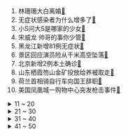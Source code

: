 1. 林珊珊大白离婚[:link:](https://s.weibo.com/weibo?q=%23林珊珊大白离婚%23&Refer=top)
2. 无症状感染者为什么增多了[:link:](https://s.weibo.com/weibo?q=%23无症状感染者为什么增多了%23&Refer=top)
3. 小S问大S是哪家的少女[:link:](https://s.weibo.com/weibo?q=%23小S问大S是哪家的少女%23&Refer=top)
4. 宋威龙 帅哥的事你少管[:link:](https://s.weibo.com/weibo?q=%23宋威龙%20帅哥的事你少管%23&Refer=top)
5. 黑龙江新增81例无症状[:link:](https://s.weibo.com/weibo?q=%23黑龙江新增81例无症状%23&Refer=top)
6. 景区回应演员险从千米高空坠落[:link:](https://s.weibo.com/weibo?q=%23景区回应演员险从千米高空坠落%23&Refer=top)
7. 北京新增2例本土确诊[:link:](https://s.weibo.com/weibo?q=%23北京新增2例本土确诊%23&Refer=top)
8. 山东栖霞笏山金矿投放给养被取走[:link:](https://s.weibo.com/weibo?q=%23山东栖霞笏山金矿投放给养被取走%23&Refer=top)
9. 荷兰首相骑自行车向国王辞职[:link:](https://s.weibo.com/weibo?q=%23荷兰首相骑自行车向国王辞职%23&Refer=top)
10. 美国凤凰城一购物中心突发枪击事件[:link:](https://s.weibo.com/weibo?q=%23美国凤凰城一购物中心突发枪击事件%23&Refer=top)
<details>
<summary>11 ~ 20</summary>

11. Hamzy被解约[:link:](https://s.weibo.com/weibo?q=%23Hamzy被解约%23&Refer=top)
12. 王俊凯画AE86为周杰伦庆生[:link:](https://s.weibo.com/weibo?q=%23王俊凯画AE86为周杰伦庆生%23&Refer=top)
13. 半藏森林发长文[:link:](https://s.weibo.com/weibo?q=%23半藏森林发长文%23&Refer=top)
14. 石家庄集中隔离点建设100小时[:link:](https://s.weibo.com/weibo?q=%23石家庄集中隔离点建设100小时%23&Refer=top)
15. 吉林新增30例本土确诊[:link:](https://s.weibo.com/weibo?q=%23吉林新增30例本土确诊%23&Refer=top)
16. 肖战微博KING[:link:](https://s.weibo.com/weibo?q=%23肖战微博KING%23&Refer=top)
17. 大S穿搭[:link:](https://s.weibo.com/weibo?q=%23大S穿搭%23&Refer=top)
18. 梅西红牌[:link:](https://s.weibo.com/weibo?q=%23梅西红牌%23&Refer=top)
19. 中国新船接单量超过韩国[:link:](https://s.weibo.com/weibo?q=%23中国新船接单量超过韩国%23&Refer=top)
20. 天津拖鞋[:link:](https://s.weibo.com/weibo?q=%23天津拖鞋%23&Refer=top)
</details>
<details>
<summary>21 ~ 30</summary>

21. 郭德纲[:link:](https://s.weibo.com/weibo?q=%23郭德纲%23&Refer=top)
22. 王霏霏跳情人[:link:](https://s.weibo.com/weibo?q=%23王霏霏跳情人%23&Refer=top)
23. 你是否看到了一只鸡[:link:](https://s.weibo.com/weibo?q=%23你是否看到了一只鸡%23&Refer=top)
24. 别让秦霄贤演傻子[:link:](https://s.weibo.com/weibo?q=%23别让秦霄贤演傻子%23&Refer=top)
25. 通化[:link:](https://s.weibo.com/weibo?q=%23通化%23&Refer=top)
26. 狮子兔子是王霏霏孙坚[:link:](https://s.weibo.com/weibo?q=%23狮子兔子是王霏霏孙坚%23&Refer=top)
27. 颜丙涛[:link:](https://s.weibo.com/weibo?q=%23颜丙涛%23&Refer=top)
28. 字节跳动暂停手机业务[:link:](https://s.weibo.com/weibo?q=%23字节跳动暂停手机业务%23&Refer=top)
29. 美国多地发生小型抗议集会活动[:link:](https://s.weibo.com/weibo?q=%23美国多地发生小型抗议集会活动%23&Refer=top)
30. 河北新增54例确诊行动轨迹[:link:](https://s.weibo.com/weibo?q=%23河北新增54例确诊行动轨迹%23&Refer=top)
</details>
<details>
<summary>31 ~ 40</summary>

31. 31省区市新增109例确诊[:link:](https://s.weibo.com/weibo?q=%2331省区市新增109例确诊%23&Refer=top)
32. 吃播[:link:](https://s.weibo.com/weibo?q=%23吃播%23&Refer=top)
33. 颜凉雨[:link:](https://s.weibo.com/weibo?q=%23颜凉雨%23&Refer=top)
34. 奥地利爆发万人反封锁抗议[:link:](https://s.weibo.com/weibo?q=%23奥地利爆发万人反封锁抗议%23&Refer=top)
35. 女孩拍婚纱照被羊怼[:link:](https://s.weibo.com/weibo?q=%23女孩拍婚纱照被羊怼%23&Refer=top)
36. 日本居家隔离新冠患者破3万[:link:](https://s.weibo.com/weibo?q=%23日本居家隔离新冠患者破3万%23&Refer=top)
37. 黑龙江新增7例确诊[:link:](https://s.weibo.com/weibo?q=%23黑龙江新增7例确诊%23&Refer=top)
38. 栖霞金矿事故现场又一处钻孔打通[:link:](https://s.weibo.com/weibo?q=%23栖霞金矿事故现场又一处钻孔打通%23&Refer=top)
39. 万能回复话术[:link:](https://s.weibo.com/weibo?q=%23万能回复话术%23&Refer=top)
40. 灵域[:link:](https://s.weibo.com/weibo?q=%23灵域%23&Refer=top)
</details>
<details>
<summary>41 ~ 50</summary>

41. 杨紫微博QUEEN[:link:](https://s.weibo.com/weibo?q=%23杨紫微博QUEEN%23&Refer=top)
42. 杨迪上任妈妈超话主持人[:link:](https://s.weibo.com/weibo?q=%23杨迪上任妈妈超话主持人%23&Refer=top)
43. 吉林新增17例无症状[:link:](https://s.weibo.com/weibo?q=%23吉林新增17例无症状%23&Refer=top)
44. 河北交警的一分钟婚礼[:link:](https://s.weibo.com/weibo?q=%23河北交警的一分钟婚礼%23&Refer=top)
45. 周末的状态只有躺[:link:](https://s.weibo.com/weibo?q=%23周末的状态只有躺%23&Refer=top)
46. ACCA[:link:](https://s.weibo.com/weibo?q=%23ACCA%23&Refer=top)
47. 吴曦获中国金球奖[:link:](https://s.weibo.com/weibo?q=%23吴曦获中国金球奖%23&Refer=top)
48. 中年失业的处境有多艰难[:link:](https://s.weibo.com/weibo?q=%23中年失业的处境有多艰难%23&Refer=top)
49. 海底捞迷惑行为大赏[:link:](https://s.weibo.com/weibo?q=%23海底捞迷惑行为大赏%23&Refer=top)
50. 栖霞笏山金矿井下有人拽绳[:link:](https://s.weibo.com/weibo?q=%23栖霞笏山金矿井下有人拽绳%23&Refer=top)
</details>